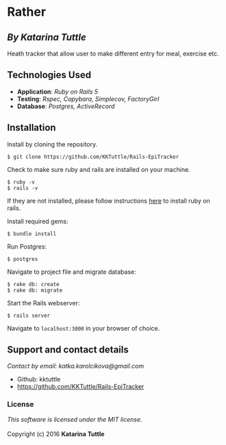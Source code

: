 #  Rather
## *By Katarina Tuttle*

Heath tracker that allow user to make different entry for meal, exercise etc.

## Technologies Used

* **Application**: *Ruby on Rails 5*<br>
* **Testing**: *Rspec, Capybara, Simplecov, FactoryGirl*<br>
* **Database**: *Postgres, ActiveRecord*

Installation
------------

Install by cloning the repository.  
```
$ git clone https://github.com/KKTuttle/Rails-EpiTracker
```

Check to make sure ruby and rails are installed on your machine.  
```
$ ruby -v
$ rails -v
```
If they are not installed, please follow instructions [here](http://guides.rubyonrails.org/getting_started.html#installing-rails) to install ruby on rails.

Install required gems:
```
$ bundle install
```

Run Postgres:
```
$ postgres
```

Navigate to project file and migrate database:
```
$ rake db: create
$ rake db: migrate
```

Start the Rails webserver:
```
$ rails server
```

Navigate to `localhost:3000` in your browser of choice.

## Support and contact details

_Contact by email: katka.karolcikova@gmail.com_
* Github: kktuttle
* https://github.com/KKTuttle/Rails-EpiTracker

###  License

_This software is licensed under the MIT license._<br><br>
Copyright (c) 2016 **Katarina Tuttle**
